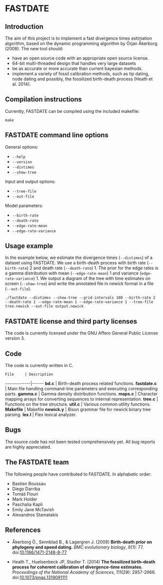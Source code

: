 # FASTDATE

## Introduction

The aim of this project is to implement a fast divergence times estimation algorithm, based on the dynamic
programming algorithm by &Ouml;rjan  &Aring;kerborg (2008). The new tool should:

* have an open source code with an appropriate open source license.
* 64-bit multi-threaded design that handles very large datasets
* be as accurate or more accurate than current bayesian methods.
* implement a variety of fossil calibration methods, such as tip dating, node dating and possibly, the fossilized birth-death process (Heath et al. 2014).

## Compilation instructions

Currently, FASTDATE can be compiled using the included makefile:

`make`

## FASTDATE command line options

General options:

* `--help`
* `--version`
* `--divtimes`
* `--show-tree`

Input and output options:

* `--tree-file`
* `--out-file`

Model parameters:

* `--birth-rate`
* `--death-rate`
* `--edge-rate-mean`
* `--edge-rate-variance`

## Usage example

In the example below, we estimate the divergence times (`--divtimes`) of a
dataset using FASTDATE. We use a birth-death process with birth rate
(`--birth-rate`) 2 and death rate (`--death-rate`) 1. The prior for the edge
rates is a gamma distribution with mean (`--edge-rate-mean`) 1 and variance
(`edge-rate-variance`) 1. We output a diagram of the tree with time estimates
on screen (`--show-tree`) and write the annotated file in newick format in a
file (`--out-file`).

`./fastdate --divtimes --show-tree --grid-intervals 100 --birth-rate 2 --death-rate 1 --edge-rate-mean 1 --edge-rate-variance 1 --tree-file tree.newick --out-file output.newick`

## FASTDATE license and third party licenses

The code is currently licensed under the GNU Affero General Public License version 3.

## Code

The code is currently written in C.

    File     | Description
-------------|------
**bd.c**  | Birth-death process related functions.
**fastdate.c** | Main file handling command-line parameters and executing corresponding parts.
**gamma.c** | Gamma density distribution functions.
**maps.c** | Character mapping arrays for converting sequences to internal representation.
**tree.c** | Functions on the tree structure.
**util.c** | Various common utility functions.
**Makefile** | Makefile
**newick.y** | Bison grammar file for newick binary tree parsing.
**lex.l** | Flex lexical analyzer.

## Bugs

The source code has not been tested comprehensively yet. All bug reports are highly appreciated.

## The FASTDATE team

The following people have contributed to FASTDATE. In alphabetic order:

* Bastien Boussau
* Diego Darriba
* Tom&aacute;&scaron; Flouri
* Mark Holder
* Paschalia Kapli
* Emily Jane McTavish
* Alexandros Stamatakis

## References

* &Aring;kerborg &Ouml;., Sennblad B., & Lagergren J. (2008) 
**Birth-death prior on phylogeny and speed dating.**
*BMC evolutionary biology*, 8(1): 77.
doi:[10.1186/1471-2148-8-77](http://dx.doi.org/10.1186/1471-2148-8-77)

* Heath T., Huelsenbeck JP, Stadler T. (2014)
**The fossilized birth–death process for coherent calibration of divergence-time estimates.**
*Proceedings of the National Academy of Sciences*, 111(29): 2957-2966.
doi:[10.1073/pnas.1319091111](http://dx.doi.org/10.1073/pnas.1319091111)
